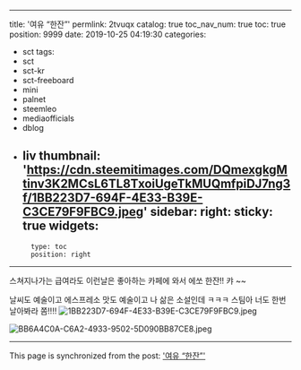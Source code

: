 
---
title: '여유 “한잔”'
permlink: 2tvuqx
catalog: true
toc_nav_num: true
toc: true
position: 9999
date: 2019-10-25 04:19:30
categories:
- sct
tags:
- sct
- sct-kr
- sct-freeboard
- mini
- palnet
- steemleo
- mediaofficials
- dblog
- liv
thumbnail: 'https://cdn.steemitimages.com/DQmexgkgMtinv3K2MCsL6TL8TxoiUgeTkMUQmfpiDJ7ng3f/1BB223D7-694F-4E33-B39E-C3CE79F9FBC9.jpeg'
sidebar:
    right:
        sticky: true
widgets:
    -
        type: toc
        position: right
---


스쳐지나가는 급여라도 
이런날은 좋아하는 카페에 와서 
에쏘 한잔!! 캬 ~~

날씨도 예술이고
에스프레소 맛도 예술이고
나 삶은 소설인데 ㅋㅋㅋ
스팀아 너도 한번 날아봐라 쫌!!!!
![1BB223D7-694F-4E33-B39E-C3CE79F9FBC9.jpeg](https://cdn.steemitimages.com/DQmexgkgMtinv3K2MCsL6TL8TxoiUgeTkMUQmfpiDJ7ng3f/1BB223D7-694F-4E33-B39E-C3CE79F9FBC9.jpeg)

![BB6A4C0A-C6A2-4933-9502-5D090BB87CE8.jpeg](https://cdn.steemitimages.com/DQmTrwApPEs3KbrPkbTgcWmMwCvTyJJrFAUzNuz8zmFGCKD/BB6A4C0A-C6A2-4933-9502-5D090BB87CE8.jpeg)

- - -

This page is synchronized from the post: ['여유 “한잔”'](https://steemit.com/@kingbit/2tvuqx)
